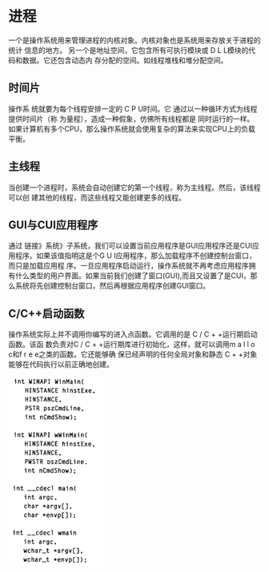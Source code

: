 # 进程
一个是操作系统用来管理进程的内核对象。内核对象也是系统用来存放关于进程的统计
信息的地方。
另一个是地址空间，它包含所有可执行模块或 D L L模块的代码和数据。它还包含动态内
存分配的空间。如线程堆栈和堆分配空间。

## 时间片
操作系
统就要为每个线程安排一定的 C P U时间。它
通过以一种循环方式为线程提供时间片（称
为量程），造成一种假象，仿佛所有线程都是
同时运行的一样。如果计算机有多个CPU，那么操作系统就会使用复杂的算法来实现CPU上的负载平衡。

## 主线程
当创建一个进程时，系统会自动创建它的第一个线程，称为主线程。然后，该线程可以创
建其他的线程，而这些线程又能创建更多的线程。

## GUI与CUI应用程序
通过 链接》系统》子系统，我们可以设置当前应用程序是GUI应用程序还是CUI应用程序。如果该值指明这是个G U I应用程序，那么加载程序不创建控制台窗口，而只是加载应用程
序。一旦应用程序启动运行，操作系统就不再考虑应用程序拥有什么类型的用户界面。如果当前我们创建了窗口(GUI),而且又设置了是CUI，那么系统将先创建控制台窗口，然后再根据应用程序创建GUI窗口。

## C/C++启动函数
操作系统实际上并不调用你编写的进入点函数。它调用的是 C / C + +运行期启动函数。该函
数负责对C / C + +运行期库进行初始化，这样，就可以调用m a l l o c和f r e e之类的函数。它还能够确
保已经声明的任何全局对象和静态 C + +对象能够在代码执行以前正确地创建。

![image2](https://github.com/Sherlock2022/soul/raw/main/resource/%E5%85%A5%E5%8F%A3%E5%87%BD%E6%95%B0.png)